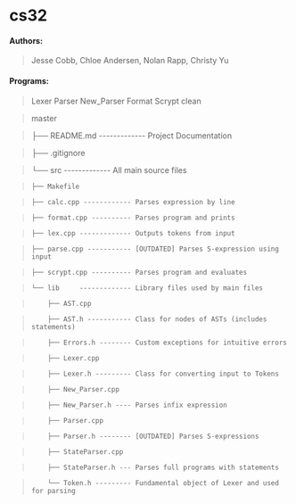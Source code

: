 # cs32


#### Authors:
> Jesse Cobb, Chloe Andersen, Nolan Rapp, Christy Yu

#### Programs:
> Lexer Parser New_Parser Format Scrypt clean

> master

> ├── README.md   ------------- Project Documentation

> ├── .gitignore

> └── src         ------------- All main source files

>     ├── Makefile

>     ├── calc.cpp ------------ Parses expression by line

>     ├── format.cpp ---------- Parses program and prints

>     ├── lex.cpp ------------- Outputs tokens from input

>     ├── parse.cpp ----------- [OUTDATED] Parses S-expression using input

>     ├── scrypt.cpp ---------- Parses program and evaluates

>     └── lib     ------------- Library files used by main files

>         ├── AST.cpp

>         ├── AST.h ----------- Class for nodes of ASTs (includes statements)

>         ├── Errors.h -------- Custom exceptions for intuitive errors

>         ├── Lexer.cpp

>         ├── Lexer.h --------- Class for converting input to Tokens

>         ├── New_Parser.cpp

>         ├── New_Parser.h ---- Parses infix expression

>         ├── Parser.cpp

>         ├── Parser.h -------- [OUTDATED] Parses S-expressions

>         ├── StateParser.cpp

>         ├── StateParser.h --- Parses full programs with statements

>         └── Token.h --------- Fundamental object of Lexer and used for parsing



